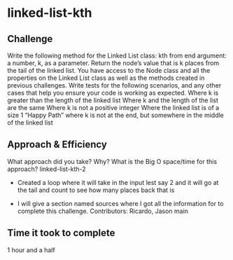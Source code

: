 # linked-list-kth


## Challenge
Write the following method for the Linked List class:
kth from end
argument: a number, k, as a parameter.
Return the node’s value that is k places from the tail of the linked list.
You have access to the Node class and all the properties on the Linked List class as well as the methods created in previous challenges.
Write tests for the following scenarios, and any other cases that help you ensure your code is working as expected.
Where k is greater than the length of the linked list
Where k and the length of the list are the same
Where k is not a positive integer
Where the linked list is of a size 1
“Happy Path” where k is not at the end, but somewhere in the middle of the linked list

## Approach & Efficiency
 What approach did you take? Why? What is the Big O space/time for this approach?
 linked-list-kth-2
- Created a loop where it will take in the input lest say 2 and it will go at the tail and count to see how many places back that is

- I will give a section named sources where I got all the information for to complete this challenge. Contributors: Ricardo, Jason
 main


## Time it took to complete
1 hour and a half
